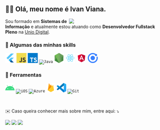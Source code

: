 

##  🧑🏻 Olá, meu nome é Ivan Viana.
<img
  min-width="300px"
  max-width="300px"
  width="300px"
  align="right"
  src="https://i2.wp.com/allhtaccess.info/wp-content/uploads/2018/03/programming.gif?fit=1281%2C716&ssl=1"
/>
<p align="left">
  Sou formado em <strong>Sistemas de Informação</strong> e atualmente estou
  atuando como <strong>Desenvolvedor Fullstack Pleno</strong> na <a href="https://www.linkedin.com/company/uniodigital">Unio Digital</a>.
</p>

### 🚀 Algumas das minhas skills

<code><img height="32" src="https://raw.githubusercontent.com/github/explore/80688e429a7d4ef2fca1e82350fe8e3517d3494d/topics/flutter/flutter.png" alt="React"/></code>
<code><img height="32" src="https://raw.githubusercontent.com/github/explore/80688e429a7d4ef2fca1e82350fe8e3517d3494d/topics/javascript/javascript.png" alt="Javascript"/></code>
<code><img height="32" src="https://raw.githubusercontent.com/github/explore/80688e429a7d4ef2fca1e82350fe8e3517d3494d/topics/typescript/typescript.png" alt="Typescript"/></code>
<code><img height="32" src="https://cdn-icons-png.flaticon.com/512/5968/5968282.png" alt="Java"/></code>
<code><img height="32" src="https://raw.githubusercontent.com/github/explore/80688e429a7d4ef2fca1e82350fe8e3517d3494d/topics/nodejs/nodejs.png" alt="Nodejs"/></code>
<code><img height="32" src="https://raw.githubusercontent.com/github/explore/80688e429a7d4ef2fca1e82350fe8e3517d3494d/topics/react/react.png" alt="React"/></code>
<code><img height="32" src="https://raw.githubusercontent.com/github/explore/80688e429a7d4ef2fca1e82350fe8e3517d3494d/topics/angular/angular.png" alt="Angular"/></code>
<code><img height="32" src="https://github.com/ionic-team/ionic-framework/blob/main/.github/assets/logo.png?raw=true" alt="Ionic"/></code>

### 💼 Ferramentas

<code><img height="30" src="https://raw.githubusercontent.com/github/explore/80688e429a7d4ef2fca1e82350fe8e3517d3494d/topics/android/android.png" alt="Android"></code>
<code><img height="30" src="https://upload.wikimedia.org/wikipedia/commons/thumb/1/1b/Apple_logo_grey.svg/1200px-Apple_logo_grey.svg.png" alt="iOS"></code>
<code><img height="30" src="https://arunpotti.files.wordpress.com/2021/12/microsoft_azure.svg_.png" alt="Azure"></code>
<code><img height="30" src="https://raw.githubusercontent.com/github/explore/80688e429a7d4ef2fca1e82350fe8e3517d3494d/topics/firebase/firebase.png" alt="Firebase"></code>
<code><img height="30" src="https://raw.githubusercontent.com/github/explore/80688e429a7d4ef2fca1e82350fe8e3517d3494d/topics/visual-studio-code/visual-studio-code.png" alt="Visual Studio Code"></code>
<code><img height="30" src="https://mlohrktvfr9b.i.optimole.com/cb:PaWk.1636b/w:300/h:300/q:75/rt:fill/g:sm/f:avif/https://www.nerdstickers.com.br/wp-content/uploads/2022/10/products-147-GIT-ICON-1.png" alt="Git"></code>

<br />
<p align="left">✉️ Caso queira conhecer mais sobre mim, entre aqui: ⤵️</p>

<p align="left">
  <a href="mailto:ivanviana.dev@gmail.com" alt="Gmail">
    <img
      src="https://img.shields.io/badge/-Gmail-FF0000?style=flat-square&labelColor=FF0000&logo=gmail&logoColor=white&link=mailto:ivanviana.dev@gmail.com"
  /></a>

  <a href="https://www.linkedin.com/in/ivan-viana/" alt="LinkedIn">
    <img
      src="https://img.shields.io/badge/-Linkedin-0e76a8?style=flat-square&logo=Linkedin&logoColor=white&link=https://www.linkedin.com/in/ivan-viana/"
  /></a>

  <a href="https://www.instagram.com/ivanviana_/" alt="Instagram">
    <img
      src="https://img.shields.io/badge/-Instagram-DF0174?style=flat-square&labelColor=DF0174&logo=instagram&logoColor=white&link=https://www.instagram.com/ivanviana_/"
  /></a>
</p>
